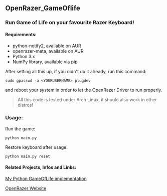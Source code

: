 ## OpenRazer_GameOflife
### Run Game of Life on your favourite Razer Keyboard!

#### Requirements:

- python-notify2, available on AUR
- openrazer-meta, available on AUR
- Python 3.x
- NumPy library, available via pip

After setting all this up, if you didn't do it already, run this command:

``sudo gpasswd -a <YOURUSERNAME> plugdev``

and reboot your system in order to let the OpenRazer Driver to run properly.

> All this code is tested under Arch Linux, it should also work in other distros!


### Usage:

Run the game:

``python main.py``

Restore keyboard after usage:

``python main.py reset``

#### Related Projects, Infos and Links:

[My Python GameOfLife implementation](https://github.com/marcioz98/pygameoflife)

[OpenRazer Website](https://openrazer.github.io/)
